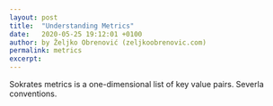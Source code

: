 ```yaml
---
layout: post
title:  "Understanding Metrics"
date:   2020-05-25 19:12:01 +0100
author: by Željko Obrenović (zeljkoobrenovic.com)
permalink: metrics
excerpt:
---
```


Sokrates metrics is a one-dimensional list of key value pairs. Severla conventions.

